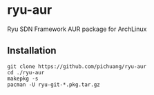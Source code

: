 ryu-aur
=======

Ryu SDN Framework AUR package for ArchLinux

Installation
------------
```
git clone https://github.com/pichuang/ryu-aur
cd ./ryu-aur
makepkg -s
pacman -U ryu-git-*.pkg.tar.gz
```
